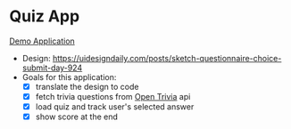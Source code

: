 # Quiz App

[Demo Application](https://destinyw.github.io/quiz-app/)

- Design: https://uidesigndaily.com/posts/sketch-questionnaire-choice-submit-day-924
- Goals for this application:
  - [x] translate the design to code
  - [x] fetch trivia questions from [Open Trivia](https://opentdb.com/api_config.php) api
  - [x] load quiz and track user's selected answer
  - [x] show score at the end
